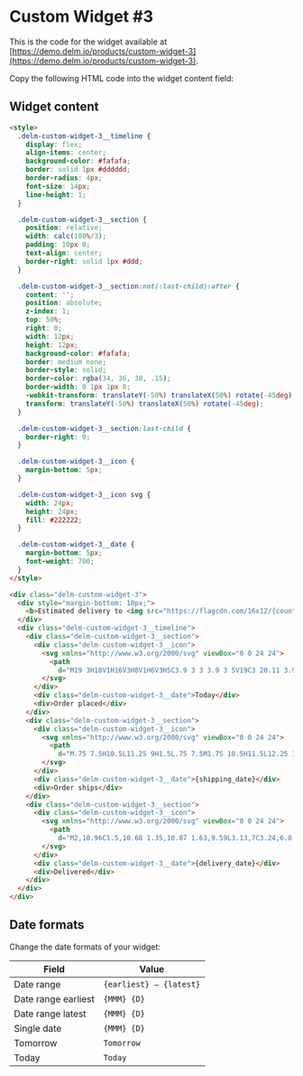 # Custom Widget #3

This is the code for the widget available at [https://demo.delm.io/products/custom-widget-3](https://demo.delm.io/products/custom-widget-3).

Copy the following HTML code into the widget content field:

## Widget content

```html
<style>
  .delm-custom-widget-3__timeline {
    display: flex;
    align-items: center;
    background-color: #fafafa;
    border: solid 1px #dddddd;
    border-radius: 4px;
    font-size: 14px;
    line-height: 1;
  }

  .delm-custom-widget-3__section {
    position: relative;
    width: calc(100%/3);
    padding: 10px 0;
    text-align: center;
    border-right: solid 1px #ddd;
  }

  .delm-custom-widget-3__section:not(:last-child):after {
    content: '';
    position: absolute;
    z-index: 1;
    top: 50%;
    right: 0;
    width: 12px;
    height: 12px;
    background-color: #fafafa;
    border: medium none;
    border-style: solid;
    border-color: rgba(34, 36, 38, .15);
    border-width: 0 1px 1px 0;
    -webkit-transform: translateY(-50%) translateX(50%) rotate(-45deg);
    transform: translateY(-50%) translateX(50%) rotate(-45deg);
  }

  .delm-custom-widget-3__section:last-child {
    border-right: 0;
  }

  .delm-custom-widget-3__icon {
    margin-bottom: 5px;
  }

  .delm-custom-widget-3__icon svg {
    width: 24px;
    height: 24px;
    fill: #222222;
  }

  .delm-custom-widget-3__date {
    margin-bottom: 5px;
    font-weight: 700;
  }
</style>

<div class="delm-custom-widget-3">
  <div style="margin-bottom: 10px;">
    <b>Estimated delivery to <img src="https://flagcdn.com/16x12/{country_code_lower}.png" width="16" height="12" alt="{country_code_lower}" style="vertical-align: middle;"> {country_name} {delivery_date}.</b> {order_deadline}
  </div>
  <div class="delm-custom-widget-3__timeline">
    <div class="delm-custom-widget-3__section">
      <div class="delm-custom-widget-3__icon">
        <svg xmlns="http://www.w3.org/2000/svg" viewBox="0 0 24 24">
          <path
            d="M19 3H18V1H16V3H8V1H6V3H5C3.9 3 3 3.9 3 5V19C3 20.11 3.9 21 5 21H19C20.11 21 21 20.11 21 19V5C21 3.9 20.11 3 19 3M19 19H5V9H19V19M5 7V5H19V7H5M10.56 17.46L16.5 11.53L15.43 10.47L10.56 15.34L8.45 13.23L7.39 14.29L10.56 17.46Z" />
        </svg>
      </div>
      <div class="delm-custom-widget-3__date">Today</div>
      <div>Order placed</div>
    </div>
    <div class="delm-custom-widget-3__section">
      <div class="delm-custom-widget-3__icon">
        <svg xmlns="http://www.w3.org/2000/svg" viewBox="0 0 24 24">
          <path
            d="M.75 7.5H10.5L11.25 9H1.5L.75 7.5M1.75 10.5H11.5L12.25 12H2.5L1.75 10.5M18 18.5C18.83 18.5 19.5 17.83 19.5 17C19.5 16.17 18.83 15.5 18 15.5C17.17 15.5 16.5 16.17 16.5 17C16.5 17.83 17.17 18.5 18 18.5M19.5 9.5H17V12H21.46L19.5 9.5M8 18.5C8.83 18.5 9.5 17.83 9.5 17C9.5 16.17 8.83 15.5 8 15.5C7.17 15.5 6.5 16.17 6.5 17C6.5 17.83 7.17 18.5 8 18.5M20 8L23 12V17H21C21 18.66 19.66 20 18 20C16.34 20 15 18.66 15 17H11C11 18.66 9.65 20 8 20C6.34 20 5 18.66 5 17H3V13.5 13.5H5V15H5.76C6.31 14.39 7.11 14 8 14C8.89 14 9.69 14.39 10.24 15H15V6H3V6C3 4.89 3.89 4 5 4H17V8H20Z" />
        </svg>
      </div>
      <div class="delm-custom-widget-3__date">{shipping_date}</div>
      <div>Order ships</div>
    </div>
    <div class="delm-custom-widget-3__section">
      <div class="delm-custom-widget-3__icon">
        <svg xmlns="http://www.w3.org/2000/svg" viewBox="0 0 24 24">
          <path
            d="M2,10.96C1.5,10.68 1.35,10.07 1.63,9.59L3.13,7C3.24,6.8 3.41,6.66 3.6,6.58L11.43,2.18C11.59,2.06 11.79,2 12,2C12.21,2 12.41,2.06 12.57,2.18L20.47,6.62C20.66,6.72 20.82,6.88 20.91,7.08L22.36,9.6C22.64,10.08 22.47,10.69 22,10.96L21,11.54V16.5C21,16.88 20.79,17.21 20.47,17.38L12.57,21.82C12.41,21.94 12.21,22 12,22C11.79,22 11.59,21.94 11.43,21.82L3.53,17.38C3.21,17.21 3,16.88 3,16.5V10.96C2.7,11.13 2.32,11.14 2,10.96M12,4.15V4.15L12,10.85V10.85L17.96,7.5L12,4.15M5,15.91L11,19.29V12.58L5,9.21V15.91M19,15.91V12.69L14,15.59C13.67,15.77 13.3,15.76 13,15.6V19.29L19,15.91M13.85,13.36L20.13,9.73L19.55,8.72L13.27,12.35L13.85,13.36Z" />
        </svg>
      </div>
      <div class="delm-custom-widget-3__date">{delivery_date}</div>
      <div>Delivered</div>
    </div>
  </div>
</div>
```

## Date formats

Change the date formats of your widget:

| Field               | Value                   |
| ------------------- | ----------------------- |
| Date range          | `{earliest} – {latest}` |
| Date range earliest | `{MMM} {D}`             |
| Date range latest   | `{MMM} {D}`             |
| Single date         | `{MMM} {D}`             |
| Tomorrow            | `Tomorrow`              |
| Today               | `Today`                 |
